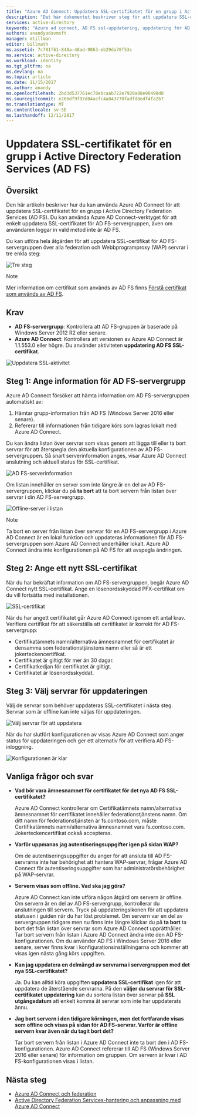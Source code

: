 ```yaml
---
title: "Azure AD Connect: Uppdatera SSL-certifikatet för en grupp i Active Directory Federation Services (AD FS) | Microsoft Docs"
description: "Det här dokumentet beskriver steg för att uppdatera SSL-certifikatet för en AD FS-servergrupp med hjälp av Azure AD Connect."
services: active-directory
keywords: "Azure ad connect, AD FS ssl-uppdatering, uppdatering för AD FS-certifikat, ändra AD FS-certifikat, nya AD FS-certifikat, adfs certifikat, uppdatera AD FS ssl-certifikat, uppdatera ssl-certifikat adfs, konfigurera AD FS ssl-certifikat, AD FS, ssl, certifikat, adfs-tjänsten certifikat för kommunikation, update-federation, konfigurera federation, aad-anslutning"
authors: anandyadavmsft
manager: mtillman
editor: billmath
ms.assetid: 7c781f61-848a-48ad-9863-eb29da78f53c
ms.service: active-directory
ms.workload: identity
ms.tgt_pltfrm: na
ms.devlang: na
ms.topic: article
ms.date: 11/15/2017
ms.author: anandy
ms.openlocfilehash: 2bd3d537761ec78ebcaab722e7928a88e90498d8
ms.sourcegitcommit: e266df9f97d04acfc4a843770fadfd8edf4fa2b7
ms.translationtype: MT
ms.contentlocale: sv-SE
ms.lasthandoff: 12/11/2017
---
```

# <a name="update-the-ssl-certificate-for-an-active-directory-federation-services-ad-fs-farm"></a>Uppdatera SSL-certifikatet för en grupp i Active Directory Federation Services (AD FS)

## <a name="overview"></a>Översikt
Den här artikeln beskriver hur du kan använda Azure AD Connect för att uppdatera SSL-certifikatet för en grupp i Active Directory Federation Services (AD FS). Du kan använda Azure AD Connect-verktyget för att enkelt uppdatera SSL-certifikatet för AD FS-servergruppen, även om användaren loggar in vald metod inte är AD FS.

Du kan utföra hela åtgärden för att uppdatera SSL-certifikat för AD FS-servergruppen över alla federation och Webbprogramproxy (WAP) servrar i tre enkla steg:

![Tre steg](./media/active-directory-aadconnectfed-ssl-update/threesteps.png)


>[!NOTE]
>Mer information om certifikat som används av AD FS finns [Förstå certifikat som används av AD FS](https://technet.microsoft.com/library/cc730660.aspx).

## <a name="prerequisites"></a>Krav

* **AD FS-servergrupp**: Kontrollera att AD FS-gruppen är baserade på Windows Server 2012 R2 eller senare.
* **Azure AD Connect**: Kontrollera att versionen av Azure AD Connect är 1.1.553.0 eller högre. Du använder aktiviteten **uppdatering AD FS SSL-certifikat**.

![Uppdatera SSL-aktivitet](./media/active-directory-aadconnectfed-ssl-update/updatessltask.png)

## <a name="step-1-provide-ad-fs-farm-information"></a>Steg 1: Ange information för AD FS-servergrupp

Azure AD Connect försöker att hämta information om AD FS-servergruppen automatiskt av:
1. Hämtar grupp-information från AD FS (Windows Server 2016 eller senare).
2. Refererar till informationen från tidigare körs som lagras lokalt med Azure AD Connect.

Du kan ändra listan över servrar som visas genom att lägga till eller ta bort servrar för att återspegla den aktuella konfigurationen av AD FS-servergruppen. Så snart serverinformation anges, visar Azure AD Connect anslutning och aktuell status för SSL-certifikat.

![AD FS-serverinformation](./media/active-directory-aadconnectfed-ssl-update/adfsserverinfo.png)

Om listan innehåller en server som inte längre är en del av AD FS-servergruppen, klickar du på **ta bort** att ta bort servern från listan över servrar i din AD FS-servergrupp.

![Offline-server i listan](./media/active-directory-aadconnectfed-ssl-update/offlineserverlist.png)

>[!NOTE]
> Ta bort en server från listan över servrar för en AD FS-servergrupp i Azure AD Connect är en lokal funktion och uppdateras informationen för AD FS-servergruppen som Azure AD Connect underhåller lokalt. Azure AD Connect ändra inte konfigurationen på AD FS för att avspegla ändringen.    

## <a name="step-2-provide-a-new-ssl-certificate"></a>Steg 2: Ange ett nytt SSL-certifikat

När du har bekräftat information om AD FS-servergruppen, begär Azure AD Connect nytt SSL-certifikat. Ange en lösenordsskyddad PFX-certifikat om du vill fortsätta med installationen.

![SSL-certifikat](./media/active-directory-aadconnectfed-ssl-update/certificate.png)

När du har angett certifikatet går Azure AD Connect igenom ett antal krav. Verifiera certifikat för att säkerställa att certifikatet är korrekt för AD FS-servergrupp:

-   Certifikatämnets namn/alternativa ämnesnamnet för certifikatet är densamma som federationstjänstens namn eller så är ett jokerteckencertifikat.
-   Certifikatet är giltigt för mer än 30 dagar.
-   Certifikatkedjan för certifikatet är giltigt.
-   Certifikatet är lösenordsskyddat.

## <a name="step-3-select-servers-for-the-update"></a>Steg 3: Välj servrar för uppdateringen

Välj de servrar som behöver uppdateras SSL-certifikatet i nästa steg. Servrar som är offline kan inte väljas för uppdateringen.

![Välj servrar för att uppdatera](./media/active-directory-aadconnectfed-ssl-update/selectservers.png)

När du har slutfört konfigurationen av visas Azure AD Connect som anger status för uppdateringen och ger ett alternativ för att verifiera AD FS-inloggning.

![Konfigurationen är klar](./media/active-directory-aadconnectfed-ssl-update/configurecomplete.png)   

## <a name="faqs"></a>Vanliga frågor och svar

* **Vad bör vara ämnesnamnet för certifikatet för det nya AD FS SSL-certifikatet?**

    Azure AD Connect kontrollerar om Certifikatämnets namn/alternativa ämnesnamnet för certifikatet innehåller federationstjänstens namn. Om ditt namn för federationstjänsten är fs.contoso.com, måste Certifikatämnets namn/alternativa ämnesnamnet vara fs.contoso.com.  Jokerteckencertifikat också accepteras.

* **Varför uppmanas jag autentiseringsuppgifter igen på sidan WAP?**

    Om de autentiseringsuppgifter du anger för att ansluta till AD FS-servrarna inte har behörighet att hantera WAP-servrar, frågar Azure AD Connect för autentiseringsuppgifter som har administratörsbehörighet på WAP-servrar.

* **Servern visas som offline. Vad ska jag göra?**

    Azure AD Connect kan inte utföra någon åtgärd om servern är offline. Om servern är en del av AD FS-servergrupp, kontrollerar du anslutningen till servern. Tryck på uppdateringsikonen för att uppdatera statusen i guiden när du har löst problemet. Om servern var en del av servergruppen tidigare men nu finns inte längre klickar du på **ta bort** ta bort det från listan över servrar som Azure AD Connect upprätthåller. Tar bort servern från listan i Azure AD Connect ändra inte den AD FS-konfigurationen. Om du använder AD FS i Windows Server 2016 eller senare, server finns kvar i konfigurationsinställningarna och kommer att visas igen nästa gång körs uppgiften.

* **Kan jag uppdatera en delmängd av servrarna i servergruppen med det nya SSL-certifikatet?**

    Ja. Du kan alltid köra uppgiften **uppdatera SSL-certifikat** igen för att uppdatera de återstående servrarna. På den **väljer du servrar för SSL-certifikatet uppdatering** kan du sortera listan över servrar på **SSL utgångsdatum** att enkelt komma åt servrar som inte har uppdaterats ännu.

* **Jag bort servern i den tidigare körningen, men det fortfarande visas som offline och visas på sidan för AD FS-servrar. Varför är offline servern kvar även när du tagit bort det?**

    Tar bort servern från listan i Azure AD Connect inte ta bort den i AD FS-konfigurationen. Azure AD Connect refererar till AD FS (Windows Server 2016 eller senare) för information om gruppen. Om servern är kvar i AD FS-konfigurationen visas i listan.  

## <a name="next-steps"></a>Nästa steg

- [Azure AD Connect och federation](active-directory-aadconnectfed-whatis.md)
- [Active Directory Federation Services-hantering och anpassning med Azure AD Connect](active-directory-aadconnect-federation-management.md)
